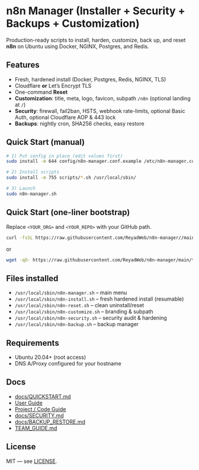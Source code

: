 # n8n Manager (Installer + Security + Backups + Customization)

Production-ready scripts to install, harden, customize, back up, and reset **n8n** on Ubuntu using Docker, NGINX, Postgres, and Redis.

## Features
- Fresh, hardened install (Docker, Postgres, Redis, NGINX, TLS)
- Cloudflare **or** Let’s Encrypt TLS
- One-command **Reset**
- **Customization**: title, meta, logo, favicon, subpath `/n8n` (optional landing at `/`)
- **Security**: firewall, fail2ban, HSTS, webhook rate-limits, optional Basic Auth, optional Cloudflare AOP & 443 lock
- **Backups**: nightly cron, SHA256 checks, easy restore

## Quick Start (manual)
```bash
# 1) Put config in place (edit values first)
sudo install -m 644 config/n8n-manager.conf.example /etc/n8n-manager.conf

# 2) Install scripts
sudo install -m 755 scripts/*.sh /usr/local/sbin/

# 3) Launch
sudo n8n-manager.sh
```

## Quick Start (one-liner bootstrap)
Replace `<YOUR_ORG>` and `<YOUR_REPO>` with your GitHub path.

```bash
curl -fsSL https://raw.githubusercontent.com/ReyadWeb/n8n-manager//main/tools/bootstrap-install.sh | sudo bash
```

or

```bash
wget -qO- https://raw.githubusercontent.com/ReyadWeb/n8n-manager/main/tools/bootstrap-install.sh | sudo bash
```

## Files installed
- `/usr/local/sbin/n8n-manager.sh` – main menu
- `/usr/local/sbin/n8n-install.sh` – fresh hardened install (resumable)
- `/usr/local/sbin/n8n-reset.sh` – clean uninstall/reset
- `/usr/local/sbin/n8n-customize.sh` – branding & subpath
- `/usr/local/sbin/n8n-security.sh` – security audit & hardening
- `/usr/local/sbin/n8n-backup.sh` – backup manager

## Requirements
- Ubuntu 20.04+ (root access)
- DNS A/Proxy configured for your hostname

## Docs
- [docs/QUICKSTART.md](docs/QUICKSTART.md)
- [User Guide](docs/USER_GUIDE.md)
- [Project / Code Guide](docs/PROJECT_GUIDE.md)
- [docs/SECURITY.md](docs/SECURITY.md)
- [docs/BACKUP_RESTORE.md](docs/BACKUP_RESTORE.md)
- [TEAM_GUIDE.md](TEAM_GUIDE.md)


## License
MIT — see [LICENSE](LICENSE).
